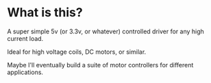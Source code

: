# What is this?

A super simple 5v (or 3.3v, or whatever) controlled driver for any high current load.


Ideal for high voltage coils, DC motors, or similar.


Maybe I'll eventually build a suite of motor controllers for different applications.